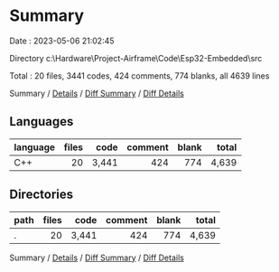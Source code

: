 # Summary

Date : 2023-05-06 21:02:45

Directory c:\\Hardware\\Project-Airframe\\Code\\Esp32-Embedded\\src

Total : 20 files,  3441 codes, 424 comments, 774 blanks, all 4639 lines

Summary / [Details](details.md) / [Diff Summary](diff.md) / [Diff Details](diff-details.md)

## Languages
| language | files | code | comment | blank | total |
| :--- | ---: | ---: | ---: | ---: | ---: |
| C++ | 20 | 3,441 | 424 | 774 | 4,639 |

## Directories
| path | files | code | comment | blank | total |
| :--- | ---: | ---: | ---: | ---: | ---: |
| . | 20 | 3,441 | 424 | 774 | 4,639 |

Summary / [Details](details.md) / [Diff Summary](diff.md) / [Diff Details](diff-details.md)